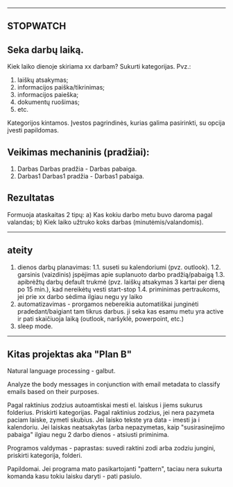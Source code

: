 --------------
STOPWATCH
--------------

Seka darbų laiką.
---
Kiek laiko dienoje skiriama xx darbam? Sukurti kategorijas. Pvz.:
1. laiškų atsakymas;
2. informacijos paiška/tikrinimas;
3. informacijos paieška;
4. dokumentų ruošimas;
5. etc.

Kategorijos kintamos. Įvestos pagrindinės, kurias galima pasirinkti, su opcija įvesti papildomas.

Veikimas mechaninis (pradžiai):
---
1. Darbas
Darbas pradžia - Darbas pabaiga.
2. Darbas1
Darbas1 pradžia - Darbas1 pabaiga.

Rezultatas
---
Formuoja ataskaitas 2 tipų:
a) Kas kokiu darbo metu buvo daroma pagal valandas;
b) Kiek laiko užtruko koks darbas (minutėmis/valandomis).


------
ateity
------
1. dienos darbų planavimas:
1.1. suseti su kalendoriumi (pvz. outlook).
1.2. garsinis (vaizdinis) įspėjimas apie suplanuoto darbo pradžią/pabaigą
1.3. apibrėžtų darbų default trukmė (pvz. laiškų atsakymas 3 kartai per dieną po 15 min.), kad nereikėtų vesti start-stop
1.4. priminimas pertraukoms, jei prie xx darbo sėdima ilgiau negu yy laiko
2. automatizavimas - prorgamos nebereikia automatiškai junginėti pradedant/baigiant tam tikrus darbus. ji seka kas esamu metu yra active ir pati skaičiuoja laiką (outlook, naršyklė, powerpoint, etc.)
3. sleep mode.




-----------------
Kitas projektas aka "Plan B"
-----------------
Natural language processing - galbut.

Analyze the body messages in conjunction with email metadata to classify emails based on their purposes.

Pagal raktinius zodzius autoamtiskai mesti el. laiskus i jiems sukurus folderius.
Priskirti kategorijas.
Pagal raktinius zodzius, jei nera pazymeta paciam laiske, zymeti skubius. Jei laisko tekste yra data - imesti ja i kalendoriu.
Jei laiskas neatsakytas (arba nepazymetas, kaip "susirasinejimo pabaiga" ilgiau negu 2 darbo dienos - atsiusti priminima.

Programos valdymas - paprastas: suvedi raktini zodi arba zodziu jungini, priskirti kategorija, folderi. 


Papildomai. Jei programa mato pasikartojanti "pattern", taciau nera sukurta komanda kasu tokiu laisku daryti - pati pasiulo.





